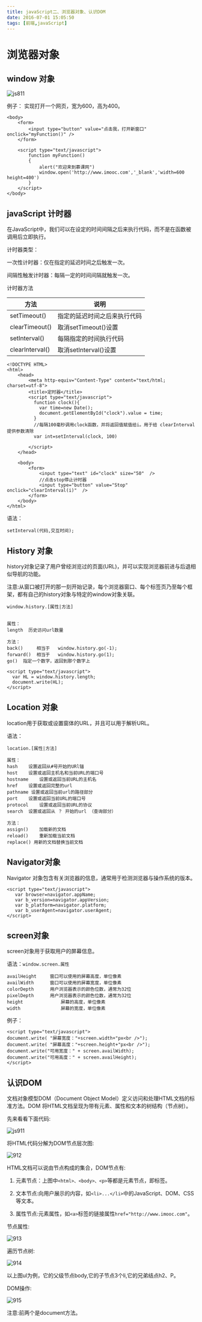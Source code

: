 ```yaml
---
title: javaScript二、浏览器对象、认识DOM
date: 2016-07-01 15:05:50
tags: [前端,javaScript]
---
```


# 浏览器对象
## window 对象
![js811](/img/js811.jpg)

例子： 实现打开一个网页，宽为600，高为400。

```
<body>
	<form>
		<input type="button" value="点击我，打开新窗口" onclick="myFunction()" />
	</form>
	
	<script type="text/javascript">
		function myFunction()
		{
		    alert("欢迎来到慕课网")
		    window.open('http://www.imooc.com','_blank','width=600 height=400')
		}
	</script>
</body>
```

## javaScript 计时器
在JavaScript中，我们可以在设定的时间间隔之后来执行代码，而不是在函数被调用后立即执行。

计时器类型：

一次性计时器：仅在指定的延迟时间之后触发一次。

间隔性触发计时器：每隔一定的时间间隔就触发一次。

计时器方法

|方法|说明|
|---------------|-----------|
|setTimeout()|指定的延迟时间之后来执行代码|
|clearTimeout()|取消setTimeout()设置|
|setInterval()|每隔指定的时间执行代码|
|clearInterval()|取消setInterval()设置|


```
<!DOCTYPE HTML>
<html>
	<head>
		<meta http-equiv="Content-Type" content="text/html; charset=utf-8">
		<title>定时器</title>
		<script type="text/javascript">
		  function clock(){
		    var time=new Date();
		    document.getElementById("clock").value = time;
		  }
		  //每隔100毫秒调用clock函数，并将返回值赋值给i。用于给 clearInterval提供参数清除
		  var int=setInterval(clock, 100)
		  
		</script>
	</head>
	
	<body>
		<form>
			<input type="text" id="clock" size="50"  />
			//点击stop停止计时器
			<input type="button" value="Stop" onclick="clearInterval(i)"  />
		</form>
	</body>
</html>
```

语法：

`setInterval(代码,交互时间);`


## History 对象
history对象记录了用户曾经浏览过的页面(URL)，并可以实现浏览器前进与后退相似导航的功能。

注意:从窗口被打开的那一刻开始记录，每个浏览器窗口、每个标签页乃至每个框架，都有自己的history对象与特定的window对象关联。

`window.history.[属性|方法]`

```

属性：
length  历史访问url数量

方法：
back()     相当于   window.history.go(-1);
forward()  相当于   window.history.go(1);
go()  指定一个数字，返回到那个数字上
```

```
<script type="text/javascript">
  var HL = window.history.length;
  document.write(HL);
</script>
```

## Location 对象
location用于获取或设置窗体的URL，并且可以用于解析URL。

语法：

`location.[属性|方法]`

```
属性：
hash	设置返回从#号开始的URl锚
host 	设置或返回主机名和当前URL的端口号
hostname	设置或返回当前URL的主机名
href	设置或返回完整的url
pathname 设置或返回当前url的路径部分
port	设置或返回当前URL的端口号
protocol	设置或返回当前URL的协议
search	设置或返回从 ？ 开始的url （查询部分）

方法：
assign()	加载新的文档
reload()	重新加载当前文档
replace() 用新的文档替换当前文档

```


## Navigator对象
Navigator 对象包含有关浏览器的信息，通常用于检测浏览器与操作系统的版本。

```
<script type="text/javascript">
   var browser=navigator.appName;
   var b_version=navigator.appVersion;
   var b_platform=navigator.platform;
   var b_userAgent=navigator.userAgent;
</script>
```

## screen对象
screen对象用于获取用户的屏幕信息。

语法：`window.screen.属性`

```
availHeight		窗口可以使用的屏幕高度，单位像素
availWidth		窗口可以使用的屏幕宽度，单位像素
colorDepth		用户浏览器表示的颜色位数，通常为32位
pixelDepth		用户浏览器表示的颜色位数，通常为32位
height				屏幕的高度，单位像素
width				屏幕的宽度，单位像素
```

例子：

```
<script type="text/javascript">
document.write( "屏幕宽度："+screen.width+"px<br />");
document.write( "屏幕高度："+screen.height+"px<br />"); 
document.write("可用宽度：" + screen.availWidth);
document.write("可用高度：" + screen.availHeight);      
</script>
```


## 认识DOM
文档对象模型DOM（Document Object Model）定义访问和处理HTML文档的标准方法。DOM 将HTML文档呈现为带有元素、属性和文本的树结构（节点树）。

先来看看下面代码:

![js911](/img/js911.jpg)

将HTML代码分解为DOM节点层次图:

![912](/img/js912.jpg)

HTML文档可以说由节点构成的集合，DOM节点有:

1. 元素节点：上图中`<html>、<body>、<p>`等都是元素节点，即标签。

2. 文本节点:向用户展示的内容，如`<li>...</li>`中的JavaScript、DOM、CSS等文本。

3. 属性节点:元素属性，如`<a>`标签的链接属性`href="http://www.imooc.com"`。

节点属性:

![913](/img/js913.jpg)

遍历节点树:

![914](/img/js914.jpg)

以上图ul为例，它的父级节点body,它的子节点3个li,它的兄弟结点h2、P。

DOM操作:

![915](/img/js915.jpg)

注意:前两个是document方法。


